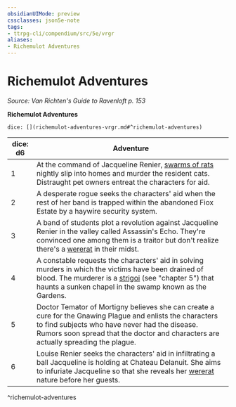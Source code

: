 ```yaml
---
obsidianUIMode: preview
cssclasses: json5e-note
tags:
- ttrpg-cli/compendium/src/5e/vrgr
aliases:
- Richemulot Adventures
---
```

# Richemulot Adventures
*Source: Van Richten's Guide to Ravenloft p. 153* 

**Richemulot Adventures**

`dice: [](richemulot-adventures-vrgr.md#^richemulot-adventures)`

| dice: d6 | Adventure |
|----------|-----------|
| 1 | At the command of Jacqueline Renier, [swarms of rats](/3-Mechanics/CLI/Compendium/bestiary/beast/swarm-of-rats.md) nightly slip into homes and murder the resident cats. Distraught pet owners entreat the characters for aid. |
| 2 | A desperate rogue seeks the characters' aid when the rest of her band is trapped within the abandoned Fiox Estate by a haywire security system. |
| 3 | A band of students plot a revolution against Jacqueline Renier in the valley called Assassin's Echo. They're convinced one among them is a traitor but don't realize there's a [wererat](/3-Mechanics/CLI/Compendium/bestiary/humanoid/wererat.md) in their midst. |
| 4 | A constable requests the characters' aid in solving murders in which the victims have been drained of blood. The murderer is a [strigoi](/3-Mechanics/CLI/Compendium/bestiary/monstrosity/strigoi-vrgr.md) (see "chapter 5") that haunts a sunken chapel in the swamp known as the Gardens. |
| 5 | Doctor Temator of Mortigny believes she can create a cure for the Gnawing Plague and enlists the characters to find subjects who have never had the disease. Rumors soon spread that the doctor and characters are actually spreading the plague. |
| 6 | Louise Renier seeks the characters' aid in infiltrating a ball Jacqueline is holding at Chateau Delanuit. She aims to infuriate Jacqueline so that she reveals her [wererat](/3-Mechanics/CLI/Compendium/bestiary/humanoid/wererat.md) nature before her guests. |
^richemulot-adventures